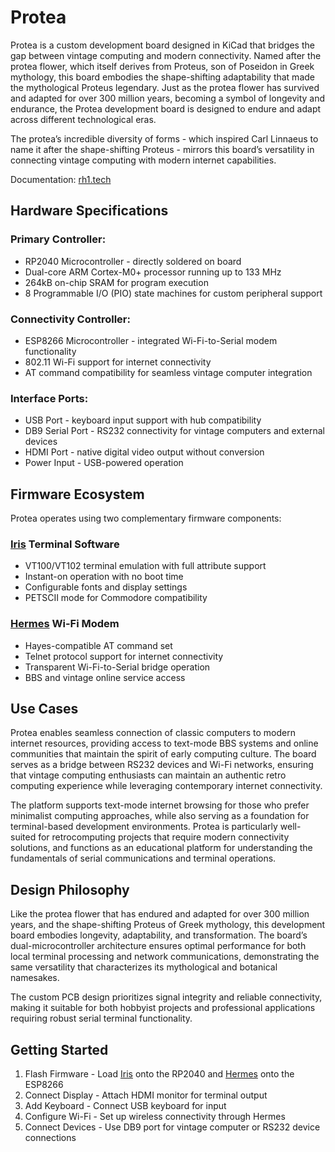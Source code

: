 # Protea

Protea is a custom development board designed in KiCad that bridges the gap between vintage computing and modern connectivity. Named after the protea flower, which itself derives from Proteus, son of Poseidon in Greek mythology, this board embodies the shape-shifting adaptability that made the mythological Proteus legendary. Just as the protea flower has survived and adapted for over 300 million years, becoming a symbol of longevity and endurance, the Protea development board is designed to endure and adapt across different technological eras.

The protea’s incredible diversity of forms - which inspired Carl Linnaeus to name it after the shape-shifting Proteus - mirrors this board’s versatility in connecting vintage computing with modern internet capabilities.

Documentation: [rh1.tech](https://rh1.tech/projects/protea)

## Hardware Specifications

### Primary Controller:

- RP2040 Microcontroller - directly soldered on board
- Dual-core ARM Cortex-M0+ processor running up to 133 MHz
- 264kB on-chip SRAM for program execution
- 8 Programmable I/O (PIO) state machines for custom peripheral support

### Connectivity Controller:
- ESP8266 Microcontroller - integrated Wi-Fi-to-Serial modem functionality
- 802.11 Wi-Fi support for internet connectivity
- AT command compatibility for seamless vintage computer integration

### Interface Ports:

- USB Port - keyboard input support with hub compatibility
- DB9 Serial Port - RS232 connectivity for vintage computers and external devices
- HDMI Port - native digital video output without conversion
- Power Input - USB-powered operation

## Firmware Ecosystem

Protea operates using two complementary firmware components:

### [Iris](https://github.com/rh1tech/iris) Terminal Software

- VT100/VT102 terminal emulation with full attribute support
- Instant-on operation with no boot time
- Configurable fonts and display settings
- PETSCII mode for Commodore compatibility

### [Hermes](https://github.com/rh1tech/hermes) Wi-Fi Modem

- Hayes-compatible AT command set
- Telnet protocol support for internet connectivity
- Transparent Wi-Fi-to-Serial bridge operation
- BBS and vintage online service access

## Use Cases

Protea enables seamless connection of classic computers to modern internet resources, providing access to text-mode BBS systems and online communities that maintain the spirit of early computing culture. The board serves as a bridge between RS232 devices and Wi-Fi networks, ensuring that vintage computing enthusiasts can maintain an authentic retro computing experience while leveraging contemporary internet connectivity.

The platform supports text-mode internet browsing for those who prefer minimalist computing approaches, while also serving as a foundation for terminal-based development environments. Protea is particularly well-suited for retrocomputing projects that require modern connectivity solutions, and functions as an educational platform for understanding the fundamentals of serial communications and terminal operations.

## Design Philosophy

Like the protea flower that has endured and adapted for over 300 million years, and the shape-shifting Proteus of Greek mythology, this development board embodies longevity, adaptability, and transformation. The board’s dual-microcontroller architecture ensures optimal performance for both local terminal processing and network communications, demonstrating the same versatility that characterizes its mythological and botanical namesakes.

The custom PCB design prioritizes signal integrity and reliable connectivity, making it suitable for both hobbyist projects and professional applications requiring robust serial terminal functionality.

## Getting Started

1.	Flash Firmware - Load [Iris](https://github.com/rh1tech/iris) onto the RP2040 and [Hermes](https://github.com/rh1tech/hermes) onto the ESP8266
2.	Connect Display - Attach HDMI monitor for terminal output
3.	Add Keyboard - Connect USB keyboard for input
4.	Configure Wi-Fi - Set up wireless connectivity through Hermes
5.	Connect Devices - Use DB9 port for vintage computer or RS232 device connections
